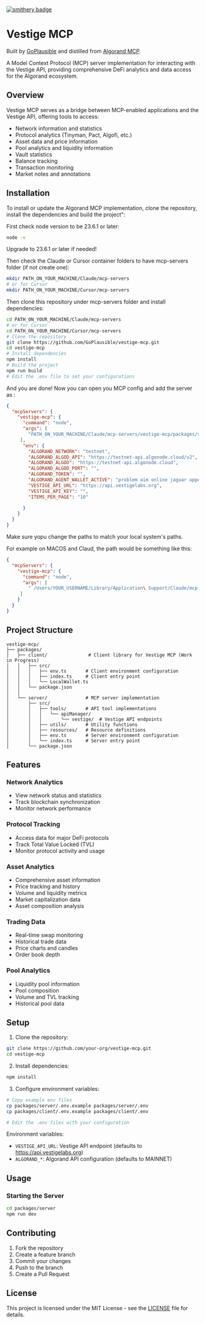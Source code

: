 [![smithery badge](https://smithery.ai/badge/@GoPlausible/vestige-mcp)](https://smithery.ai/server/@GoPlausible/vestige-mcp)
# Vestige MCP

Built by [GoPlausible](https://github.com/GoPlausible) and distilled from [Algorand MCP](https://github.com/GoPlausible/algorand-mcp).

A Model Context Protocol (MCP) server implementation for interacting with the Vestige API, providing comprehensive DeFi analytics and data access for the Algorand ecosystem.

## Overview

Vestige MCP serves as a bridge between MCP-enabled applications and the Vestige API, offering tools to access:
- Network information and statistics
- Protocol analytics (Tinyman, Pact, Algofi, etc.)
- Asset data and price information
- Pool analytics and liquidity information
- Vault statistics
- Balance tracking
- Transaction monitoring
- Market notes and annotations

## Installation

To install or update the Algorand MCP implementation, clone the repository, install the dependencies and build the project":

First check node version to be 23.6.1 or later:
```bash
node -v
```

Upgrade to 23.6.1 or later if needed!

Then check the Claude or Cursor container folders to have mcp-servers folder (if not create one):
```bash
mkdir PATH_ON_YOUR_MACHINE/Claude/mcp-servers
# or for Cursor 
mkdir PATH_ON_YOUR_MACHINE/Cursor/mcp-servers
```
Then clone this repository under mcp-servers folder and install dependencies:

```bash
cd PATH_ON_YOUR_MACHINE/Claude/mcp-servers
# or for Cursor 
cd PATH_ON_YOUR_MACHINE/Cursor/mcp-servers
# Clone the repository
git clone https://github.com/GoPlausible/vestige-mcp.git
cd vestige-mcp
# Install dependencies
npm install
# Build the project
npm run build
# Edit the .env file to set your configurations
```
And you are done! Now you can open you MCP config and add the server as :

```json
{
  "mcpServers": {
    "vestige-mcp": {
      "command": "node",
      "args": [
        "PATH_ON_YOUR_MACHINE/Claude/mcp-servers/vestige-mcp/packages/server/dist/index.js"
     ],
      "env": {
        "ALGORAND_NETWORK": "testnet",
        "ALGORAND_ALGOD_API": "https://testnet-api.algonode.cloud/v2",
        "ALGORAND_ALGOD": "https://testnet-api.algonode.cloud",
        "ALGORAND_ALGOD_PORT": "",
        "ALGORAND_TOKEN": "",
        "ALGORAND_AGENT_WALLET_ACTIVE": "problem aim online jaguar upper oil flight stumble mystery aerobic toy avoid file tomato moment exclude witness guard lab opera crunch noodle dune abandon broccoli",
        "VESTIGE_API_URL": "https://api.vestigelabs.org",
        "VESTIGE_API_KEY": "",
        "ITEMS_PER_PAGE": "10"

      }
    }
  }
}
```
Make sure yopu change the paths to match your local system's paths.

For example on MACOS and Claud, the path would be something like this:

```json
{
  "mcpServers": {
    "vestige-mcp": {
      "command": "node",
      "args": [
        " /Users/YOUR_USERNAME/Library/Application\ Support/Claude/mcp-servers/vestige-mcp/packages/server/dist/index.js"
     ]
    }
  }
}
```

## Project Structure

```
vestige-mcp/
├── packages/
│   ├── client/               # Client library for Vestige MCP (Work in Progress)
│   │   ├── src/
│   │   │   ├── env.ts       # Client environment configuration
│   │   │   ├── index.ts     # Client entry point
│   │   │   └── LocalWallet.ts
│   │   └── package.json
│   │
│   └── server/              # MCP server implementation
│       ├── src/
│       │   ├── tools/       # API tool implementations
│       │   │   └── apiManager/
│       │   │       └── vestige/  # Vestige API endpoints
│       │   ├── utils/       # Utility functions
│       │   ├── resources/   # Resource definitions
│       │   ├── env.ts       # Server environment configuration
│       │   └── index.ts     # Server entry point
│       └── package.json
```

## Features

### Network Analytics
- View network status and statistics
- Track blockchain synchronization
- Monitor network performance

### Protocol Tracking
- Access data for major DeFi protocols
- Track Total Value Locked (TVL)
- Monitor protocol activity and usage

### Asset Analytics
- Comprehensive asset information
- Price tracking and history
- Volume and liquidity metrics
- Market capitalization data
- Asset composition analysis

### Trading Data
- Real-time swap monitoring
- Historical trade data
- Price charts and candles
- Order book depth

### Pool Analytics
- Liquidity pool information
- Pool composition
- Volume and TVL tracking
- Historical pool data

## Setup

1. Clone the repository:
```bash
git clone https://github.com/your-org/vestige-mcp.git
cd vestige-mcp
```

2. Install dependencies:
```bash
npm install
```

3. Configure environment variables:
```bash
# Copy example env files
cp packages/server/.env.example packages/server/.env
cp packages/client/.env.example packages/client/.env

# Edit the .env files with your configuration
```

 Environment variables:
- `VESTIGE_API_URL`: Vestige API endpoint (defaults to https://api.vestigelabs.org)
- `ALGORAND_*`: Algorand API configuration (defaults to MAINNET)

## Usage

### Starting the Server

```bash
cd packages/server
npm run dev
```


## Contributing

1. Fork the repository
2. Create a feature branch
3. Commit your changes
4. Push to the branch
5. Create a Pull Request

## License

This project is licensed under the MIT License - see the [LICENSE](LICENSE) file for details.
